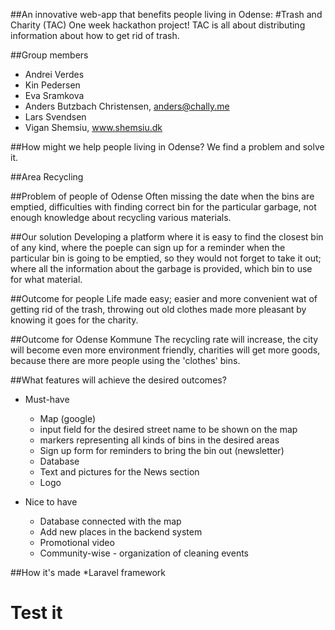 ##An innovative web-app that benefits people living in Odense:
#Trash and Charity (TAC)
	One week hackathon project!
	TAC is all about distributing information about how to get rid of trash. 

##Group members

* Andrei Verdes
* Kin Pedersen
* Eva Sramkova
* Anders Butzbach Christensen, anders@chally.me
* Lars Svendsen
* Vigan Shemsiu, www.shemsiu.dk

##How might we help people living in Odense?
We find a problem and solve it.

##Area
Recycling

##Problem of people of Odense
Often missing the date when the bins are emptied,
difficulties with finding correct bin for the particular garbage,
not enough knowledge about recycling various materials.

##Our solution
Developing a platform where it is easy to find the closest bin of any kind,
where the poeple can sign up for a reminder when the particular bin is going to be emptied, so they would not forget to take it out;
where all the information about the garbage is provided, which bin to use for what material.

##Outcome for people
Life made easy;
easier and more convenient wat of getting rid of the trash,
throwing out old clothes made more pleasant by knowing it goes for the charity.

##Outcome for Odense Kommune
The recycling rate will increase,
the city will become even more environment friendly,
charities will get more goods, because there are more people using the 'clothes' bins.


##What features will achieve the desired outcomes?

* Must-have
	* Map (google)
	* input field for the desired street name to be shown on the map
	* markers representing all kinds of bins in the desired areas
	* Sign up form for reminders to bring the bin out (newsletter)
	* Database
	* Text and pictures for the News section
	* Logo

* Nice to have
	* Database connected with the map
	* Add new places in the backend system
	* Promotional video
	* Community-wise - organization of cleaning events

##How it's made
*Laravel framework


# Test it



